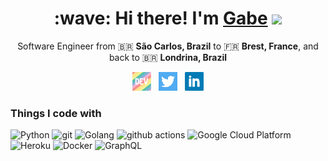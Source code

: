 <h1 align='center'> :wave: Hi there! I'm <a href="https://gmcruz.me"> Gabe</a> <img src="https://emojis.slackmojis.com/emojis/images/1531849430/4246/blob-sunglasses.gif?1531849430" width="30"/> </h1>

<p align='center'>
  Software Engineer from 🇧🇷 <b>São Carlos, Brazil</b> to 🇫🇷 <b>Brest, France</b>, and back to 🇧🇷 <b>Londrina, Brazil</b>
</p>

<p align='center'>
  <a href="https://dev.to/gmelodie"><img height="30" src="https://raw.githubusercontent.com/gmelodie/gmelodie/master/icons/dev.png"></a>&nbsp;&nbsp;
  <a href="https://twitter.com/gmelodiecruz"><img height="30" src="https://raw.githubusercontent.com/gmelodie/gmelodie/master/icons/twitter.png"></a>&nbsp;&nbsp;
  <a href="https://www.linkedin.com/in/gabriel-de-melo-cruz/"><img height="30" src="https://raw.githubusercontent.com/gmelodie/gmelodie/master/icons/linkedin.png"></a>
</p>

<h3>Things I code with</h3>
<p>
  <img alt="Python" src="https://img.shields.io/badge/-Python-blue?style=flat-square&logo=python&logoColor=white" />
  <img alt="git" src="https://img.shields.io/badge/-Git-F05032?style=flat-square&logo=git&logoColor=white" />
  <img alt="Golang" src="https://img.shields.io/badge/-Golang-46a2f1?style=flat-square&logo=go&logoColor=white" />
  <img alt="github actions" src="https://img.shields.io/badge/-Github_Actions-2088FF?style=flat-square&logo=github-actions&logoColor=white" />
  <img alt="Google Cloud Platform" src="https://img.shields.io/badge/-Google_Cloud_Platform-1a73e8?style=flat-square&logo=google-cloud&logoColor=white" />
  <img alt="Heroku" src="https://img.shields.io/badge/-Heroku-430098?style=flat-square&logo=heroku&logoColor=white" />
  <img alt="Docker" src="https://img.shields.io/badge/-Docker-46a2f1?style=flat-square&logo=docker&logoColor=white" />
  <img alt="GraphQL" src="https://img.shields.io/badge/-GraphQL-E10098?style=flat-square&logo=graphql&logoColor=white" />
</p>
